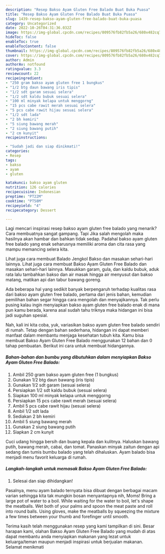 ```yaml
---
description: "Resep Bakso Ayam Gluten Free Balado Buat Buka Puasa"
title: "Resep Bakso Ayam Gluten Free Balado Buat Buka Puasa"
slug: 1439-resep-bakso-ayam-gluten-free-balado-buat-buka-puasa
category: Uncategorized
date: 2022-10-26T04:31:36.032Z
image: https://img-global.cpcdn.com/recipes/809576fb82fb5a26/680x482cq70/bakso-ayam-gluten-free-balado-foto-resep-utama.jpg
hideToc: false
enableToc: true
enableTocContent: false
thumbnail: https://img-global.cpcdn.com/recipes/809576fb82fb5a26/680x482cq70/bakso-ayam-gluten-free-balado-foto-resep-utama.jpg
cover: https://img-global.cpcdn.com/recipes/809576fb82fb5a26/680x482cq70/bakso-ayam-gluten-free-balado-foto-resep-utama.jpg
author: Admin
authorAv: notfound
ratingvalue: 3.3
reviewcount: 22
recipeingredient:
- "250 gram bakso ayam gluten free 1 bungkus"
- "1/2 btg daun bawang iris tipis"
- "1/2 sdt garam sesuai selera"
- "1/2 sdt kaldu bubuk sesuai selera"
- "100 ml minyak kelapa untuk menggorng"
- "15 pcs cabe rawit merah sesuai selera"
- "5 pcs cabe rawit hijau sesuai selera"
- "1/2 sdt lada"
- "2 bh kemiri"
- "5 siung bawang merah"
- "2 siung bawang putih"
- "2 cm kunyit"
recipeinstructions:

- "Sudah jadi dan siap dinikmati!"
categories:
- Resep
tags:
- bakso
- ayam
- gluten

katakunci: bakso ayam gluten 
nutrition: 126 calories
recipecuisine: Indonesian
preptime: "PT22M"
cooktime: "PT58M"
recipeyield: "4"
recipecategory: Dessert

---
```



Lagi mencari inspirasi resep bakso ayam gluten free balado yang menarik? Cara membuatnya sangat gampang. Tapi Jika salah mengolah maka hasilnya akan hambar dan bahkan tidak sedap. Padahal bakso ayam gluten free balado yang enak seharusnya memiliki aroma dan cita rasa yang mampu memancing selera kita.


Lihat juga cara membuat Balado Jengkol Bakso dan masakan sehari-hari lainnya. Lihat juga cara membuat Bakso Ayam Gluten Free Balado dan masakan sehari-hari lainnya. Masukkan garam, gula, dan kaldu bubuk, aduk rata lalu tambahkan bakso dan air masak hingga air menyusut dan bakso matang, matikan api dan tabur bawang goreng.

Ada beberapa hal yang sedikit banyak berpengaruh terhadap kualitas rasa dari bakso ayam gluten free balado, pertama dari jenis bahan, kemudian pemilihan bahan segar hingga cara mengolah dan menyajikannya. Tak perlu pusing kalau ingin menyiapkan bakso ayam gluten free balado enak di mana pun kamu berada, karena asal sudah tahu triknya maka hidangan ini bisa jadi suguhan spesial.


Nah, kali ini kita coba, yuk, variasikan bakso ayam gluten free balado sendiri di rumah. Tetap dengan bahan sederhana, hidangan ini dapat memberi manfaat dalam membantu menjaga kesehatan tubuh kita. Kamu bisa membuat Bakso Ayam Gluten Free Balado menggunakan 12 bahan dan 0 tahap pembuatan. Berikut ini cara untuk membuat hidangannya.

<!--inarticleads1-->

##### Bahan-bahan dan bumbu yang dibutuhkan dalam menyiapkan Bakso Ayam Gluten Free Balado:

1. Ambil 250 gram bakso ayam gluten free (1 bungkus)
1. Gunakan 1/2 btg daun bawang (iris tipis)
1. Gunakan 1/2 sdt garam (sesuai selera)
1. Persiapkan 1/2 sdt kaldu bubuk (sesuai selera)
1. Siapkan 100 ml minyak kelapa untuk menggorng
1. Persiapkan 15 pcs cabe rawit merah (sesuai selera)
1. Ambil 5 pcs cabe rawit hijau (sesuai selera)
1. Ambil 1/2 sdt lada
1. Sediakan 2 bh kemiri
1. Ambil 5 siung bawang merah
1. Gunakan 2 siung bawang putih
1. Siapkan 2 cm kunyit


Cuci udang hingga bersih dan buang kepala dan kulitnya. Haluskan bawang putih, bawang merah, cabai, dan tomat. Panaskan minyak zaitun dengan api sedang dan tumis bumbu balado yang telah dihaluskan. Ayam balado bisa menjadi menu favorit keluarga di rumah. 

<!--inarticleads2-->

##### Langkah-langkah untuk memasak Bakso Ayam Gluten Free Balado:


1. Selesai dan siap dihidangkan!

Pasalnya, menu ayam balado ternyata bisa dibuat dengan berbagai macam varian sehingga kita tak mungkin bosan menyantapnya nih, Moms! Bring a large pot of water to a boil. While waiting for the water to boil, let&#39;s shape the meatballs. Wet both of your palms and spoon the meat paste and roll into round balls. Using gloves, make the meatballs by squeezing the mixture a few times between your thumb and forefinger until smooth. 

Terima kasih telah menggunakan resep yang kami tampilkan di sini. Besar harapan kami, olahan Bakso Ayam Gluten Free Balado yang mudah di atas dapat membantu anda menyiapkan makanan yang lezat untuk keluarga/teman maupun menjadi inspirasi untuk berjualan makanan. Selamat menikmati
